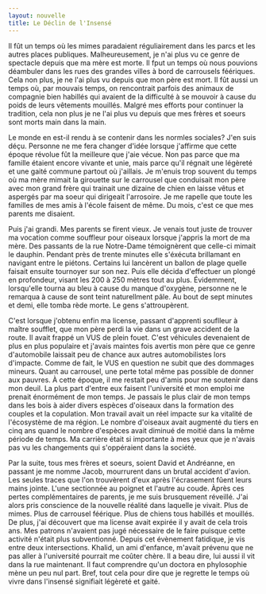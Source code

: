```yaml
---
layout: nouvelle
title: Le Déclin de l'Insensé
---
```


Il fût un temps où les mimes paradaient réguliairement dans les parcs et les autres places publiques. Malheureusement, je n'ai plus vu ce genre de spectacle depuis que ma mère est morte. Il fput un temps où nous pouvions déambuler dans les rues des grandes villes à bord de carrousels féériques. Cela non plus, je ne l'ai plus vu depuis que mon père est mort. Il fût aussi un temps où, par mouvais temps, on rencontrait parfois des animaux de compagnie bien habillés qui avaient de la difficulté à se mouvoir à cause du poids de leurs vêtements mouillés. Malgré mes efforts pour continuer la tradition, cela non plus je ne l'ai plus vu depuis que mes frères et soeurs sont morts main dans la main. 

Le monde en est-il rendu à se contenir dans les normles sociales? J'en suis déçu. Personne ne me fera changer d'idée lorsque j'affirme que cette époque révolue fût la meilleure que j'aie vécue. Non pas parce que ma famille étaient encore vivante et unie, mais parce qu'il régnait une légèreté et une gaité commune partout où j'aillais. Je m'enuis trop souvent du temps où ma mère mimait la girouette sur le carrousel que conduisait mon père avec mon grand frère qui trainait une dizaine de chien en laisse vêtus et aspergés par ma soeur qui dirigeait l'arrosoire. Je me rapelle que toute les familles de mes amis à l'école faisent de même. Du mois, c'est ce que mes parents me disaient. 

Puis j'ai grandi. Mes parents se firent vieux. Je venais tout juste de trouver ma vocation comme souffleur pour oiseaux lorsque j'appris la mort de ma mère. Des passants de la rue Notre-Dame témoignèrent que celle-ci mimait le dauphin. Pendant près de trente minutes elle s'éxécuta brillamant en navigant entre le piétons. Certains lui lancèrent un ballon de plage quelle faisait ensuite tournoyer sur son nez. Puis elle décida d'effectuer un plongé en profondeur, visant les 200 à 250 mètres tout au plus. Évidemment, lorsqu'elle tourna au bleu à cause du manque d'oxygène, personne ne le remarqua à cause de sont teint naturellment pâle. Au bout de sept minutes et demi, elle tomba rède morte. Le gens s'attroupèrent.

C'est lorsque j'obtenu enfin ma license, passant d'apprenti souflleur à maître soufflet, que mon père perdi la vie dans un grave accident de la route. Il avait frappé un  VUS de plein fouet. C'est véhicules devenaient de plus en plus populaire et j'avais maintes fois avertis mon père que ce genre d'automobile laissait peu de chance aux autres automobilistes lors d'impacte. Comme de fait, le VUS en question ne subit que des dommages mineurs. Quant au carrousel, une perte total même pas possible de donner aux pauvres. À cette époque, il me restait peu d'amis pour me soutenir dans mon deuil. La plus part d'entre eux faisent l'université et mon emploi me prenait énormément de mon temps. Je passais le plus clair de mon temps dans les bois à aider divers espèces d'oiseaux dans la formation des couples et la copulation. Mon travail avait un réel impacte sur ka vitalité de l'écosystème de ma région. Le nombre d'oiseaux avait augmenté du tiers en cinq ans quand le nombre d'espèces avait diminué de moitié dans la même 
période de temps. Ma carrière était si importante à mes yeux que je n'avais pas vu les changements qui s'oppéraient dans la société. 

Par la suite, tous mes frères et soeurs, soient David et Andréanne, en passant je me nomme Jacob, mourrurent dans un brutal accident d'avion. Les seules traces que l'on trouvèrent d'eux après l'écrasement fûent leurs mains jointe. L'une sectionnée au poignet et l'autre au coude. Àprès ces pertes complémentaires de parents, je me suis brusquement réveillé. J'ai alors pris conscience de la nouvelle réalité dans laquelle je vivait. Plus de mimes. Plus de carrousel féérique. Plus de chiens tous habillés et mouillés. De plus, j'ai découvert que ma license avait expirée il y avait de cela trois ans. Mes patrons n'avaient pas jugé nécessaire de le faire puisque cette activité n'était plus subventionné. Depuis cet évènement fatidique, je vis entre deux intersections. Khalid, un ami d'enfance, m'avait prévenu que ne pas aller à l'université pourrait me coûter chère. Il a beau dire, lui aussi il vit dans la rue maintenant. Il faut comprendre qu'un doctora en phylosophie mène un peu nul part. Bref, tout cela pour dire 
que je regrette le temps où vivre dans l'insensé signifiait légèreté et gaité.